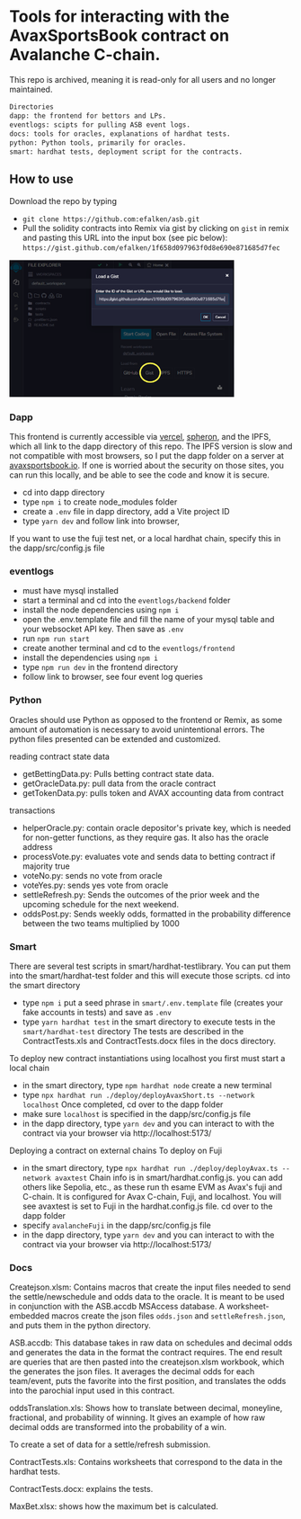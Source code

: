 # Tools for interacting with the AvaxSportsBook contract on Avalanche C-chain.

This repo is archived, meaning it is read-only for all users and no longer maintained. 

```shell
Directories
dapp: the frontend for bettors and LPs. 
eventlogs: scipts for pulling ASB event logs.
docs: tools for oracles, explanations of hardhat tests.
python: Python tools, primarily for oracles. 
smart: hardhat tests, deployment script for the contracts.
```

## How to use

Download the repo by typing
- `git clone https://github.com:efalken/asb.git`
- Pull the solidity contracts into Remix via gist by clicking on `gist` in remix and pasting this URL into the input box (see pic below):
`https://gist.github.com/efalken/1f658d097963f0d8e690e871685d7fec`
<img src="/docs/remix1.png" alt="Solidity gist" style="height: 244px; width:400px;"/>

### Dapp

This frontend is currently accessible via [vercel](https://sporteth.vercel.app/), [spheron](https://sporteth-c66d8f.spheron.app/), and the IPFS, which all link to the dapp directory of this repo. The IPFS version is slow and not compatible with most browsers, so I put the dapp folder on a server at [avaxsportsbook.io](https://www.avaxsportsbook.io). If one is worried about the security on those sites, you can run this locally, and be able to see the code and know it is secure.

- cd into dapp directory
- type `npm i` to create node_modules folder
- create a `.env` file in dapp directory, add a Vite project ID
- type `yarn dev` and follow link into browser, 

If you want to use the fuji test net, or a local hardhat chain, specify this in the dapp/src/config.js file

### eventlogs

- must have mysql installed
- start a terminal and cd into the `eventlogs/backend` folder
- install the node dependencies using `npm i`
- open the .env.template file and fill the name of your mysql table and your websocket API key. Then save as `.env` 
- run `npm run start`
- create another terminal and cd to the `eventlogs/frontend`
- install the dependencies using `npm i`
- type `npm run dev` in the frontend directory
- follow link to browser, see four event log queries

### Python

Oracles should use Python as opposed to the frontend or Remix, as some amount of automation is necessary to avoid unintentional errors. The python files presented can be extended and customized.

reading contract state data
- getBettingData.py: Pulls betting contract state data.       
- getOracleData.py: pull data from the oracle contract
- getTokenData.py: pulls token and AVAX accounting data from contract

transactions
- helperOracle.py: contain oracle depositor's private key, which is needed for non-getter functions, as they require gas. It also has the oracle address
- processVote.py: evaluates vote and sends data to betting contract if majority true
- voteNo.py: sends no vote from oracle
- voteYes.py: sends yes vote from oracle
- settleRefresh.py: Sends the outcomes of the prior week and the upcoming schedule for the
next weekend.
- oddsPost.py: Sends weekly odds, formatted in the probability difference between the two teams multiplied by 1000

### Smart

There are several test scripts in smart/hardhat-testlibrary. You can put them into the smart/hardhat-test folder and this will execute those scripts.
cd into the smart directory
- type `npm i`
put a seed phrase in `smart/.env.template` file (creates your fake accounts in tests) and save as `.env`
- type `yarn hardhat test` in the smart directory to execute tests in the `smart/hardhat-test` directory
The tests are described in the ContractTests.xls and ContractTests.docx files in the docs directory. 

To deploy new contract instantiations using localhost you first must start a local chain 
- in the smart directory, type `npm hardhat node`
create a new terminal
- type `npx hardhat run ./deploy/deployAvaxShort.ts --network localhost`
Once completed, cd over to the dapp folder
- make sure `localhost` is specified in the dapp/src/config.js file
- in the dapp directory, type `yarn dev` and you can interact to with the contract via your browser via http://localhost:5173/

Deploying a contract on external chains 
To deploy on Fuji
- in the smart directory, type `npx hardhat run ./deploy/deployAvax.ts --network avaxtest`
Chain info is in smart/hardhat.config.js. you can add others like Sepolia, etc., as these run th esame EVM as Avax's fuji and C-chain. It is configured for Avax C-chain, Fuji, and localhost. You will see avaxtest is set to Fuji in the hardhat.config.js file.
cd over to the dapp folder
- specify  `avalancheFuji` in the dapp/src/config.js file
- in the dapp directory, type `yarn dev` and you can interact to with the contract via your browser via http://localhost:5173/

        
### Docs
Createjson.xlsm: Contains macros that create the input files needed to send the settle/newschedule and odds data to the oracle. It is meant to be used in conjunction with the ASB.accdb MSAccess database. A worksheet-embedded macros create the json files `odds.json` and `settleRefresh.json`, and puts them in the python directory. 

ASB.accdb: This database takes in raw data on schedules and decimal odds and generates the data in the format the contract requires. The end result are queries that are then pasted into the createjson.xlsm workbook, which the generates the json files. It averages the decimal odds for each team/event, puts the favorite into the first position, and translates the odds into the parochial input used in this contract. 

oddsTranslation.xls: Shows how to translate between decimal, moneyline,
fractional, and probability of winning. It gives an example of how raw
decimal odds are transformed into the probability of a win.
        
To create a set of data for a settle/refresh submission.

ContractTests.xls: Contains worksheets that correspond to the data in the hardhat tests.

ContractTests.docx: explains the tests. 

MaxBet.xlsx: shows how the maximum bet is calculated.





